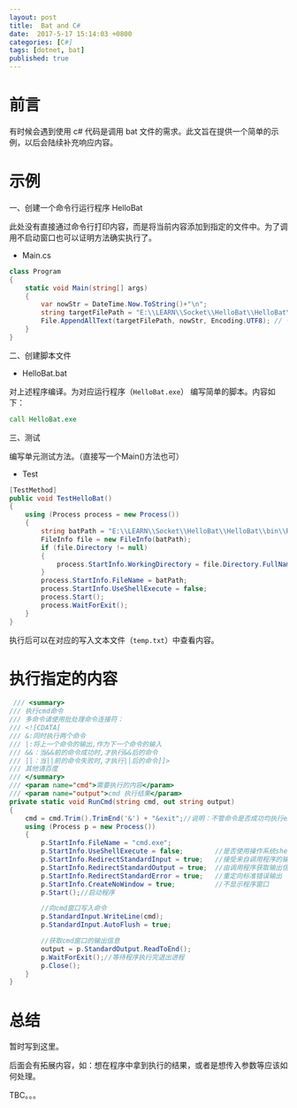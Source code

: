 ```yaml
---
layout: post
title:  Bat and C#
date:  2017-5-17 15:14:03 +0800
categories: [C#]
tags: [dotnet, bat]
published: true
---
```


# 前言

有时候会遇到使用 c# 代码是调用 bat 文件的需求。此文旨在提供一个简单的示例，以后会陆续补充响应内容。

# 示例

一、创建一个命令行运行程序 HelloBat

此处没有直接通过命令行打印内容，而是将当前内容添加到指定的文件中。为了调用不启动窗口也可以证明方法确实执行了。

- Main.cs

```c#
class Program
{
    static void Main(string[] args)
    {
        var nowStr = DateTime.Now.ToString()+"\n";
        string targetFilePath = "E:\\LEARN\\Socket\\HelloBat\\HelloBat\\bin\\Release\\temp.txt";
        File.AppendAllText(targetFilePath, nowStr, Encoding.UTF8); // 也可以指定编码方式 
    }
}
```

二、创建脚本文件

- HelloBat.bat

对上述程序编译。为对应运行程序（`HelloBat.exe`） 编写简单的脚本。内容如下：

```bat
call HelloBat.exe
```

三、测试

编写单元测试方法。（直接写一个Main()方法也可）

- Test

```c#
[TestMethod]
public void TestHelloBat()
{
    using (Process process = new Process())
    {
        string batPath = "E:\\LEARN\\Socket\\HelloBat\\HelloBat\\bin\\Release\\HelloBat.bat";
        FileInfo file = new FileInfo(batPath);
        if (file.Directory != null)
        {
            process.StartInfo.WorkingDirectory = file.Directory.FullName;
        }
        process.StartInfo.FileName = batPath;
        process.StartInfo.UseShellExecute = false;
        process.Start();
        process.WaitForExit();
    }
}
```

执行后可以在对应的写入文本文件（`temp.txt`）中查看内容。


# 执行指定的内容

```c#
 /// <summary>  
/// 执行cmd命令  
/// 多命令请使用批处理命令连接符：  
/// <![CDATA[ 
/// &:同时执行两个命令 
/// |:将上一个命令的输出,作为下一个命令的输入 
/// &&：当&&前的命令成功时,才执行&&后的命令 
/// ||：当||前的命令失败时,才执行||后的命令]]>  
/// 其他请百度  
/// </summary>  
/// <param name="cmd">需要执行的内容</param>  
/// <param name="output">cmd 执行结果</param>  
private static void RunCmd(string cmd, out string output)
{
    cmd = cmd.Trim().TrimEnd('&') + "&exit";//说明：不管命令是否成功均执行exit命令，否则当调用ReadToEnd()方法时，会处于假死状态  
    using (Process p = new Process())
    {
        p.StartInfo.FileName = "cmd.exe";
        p.StartInfo.UseShellExecute = false;        //是否使用操作系统shell启动  
        p.StartInfo.RedirectStandardInput = true;   //接受来自调用程序的输入信息  
        p.StartInfo.RedirectStandardOutput = true;  //由调用程序获取输出信息  
        p.StartInfo.RedirectStandardError = true;   //重定向标准错误输出  
        p.StartInfo.CreateNoWindow = true;          //不显示程序窗口  
        p.Start();//启动程序  

        //向cmd窗口写入命令  
        p.StandardInput.WriteLine(cmd);
        p.StandardInput.AutoFlush = true;

        //获取cmd窗口的输出信息  
        output = p.StandardOutput.ReadToEnd();
        p.WaitForExit();//等待程序执行完退出进程  
        p.Close();
    }
}  
```




# 总结

暂时写到这里。

后面会有拓展内容，如：想在程序中拿到执行的结果，或者是想传入参数等应该如何处理。

TBC。。。
